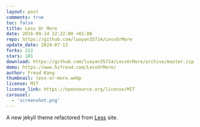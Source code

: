 ```yaml
---
layout: post
comments: true
toc: false
title: Less Or More
date: 2016-09-14 22:22:00 +01:00
repo: https://github.com/luoyan35714/LessOrMore
update_date: 2024-07-13
forks: 212
stars: 181
download: https://github.com/luoyan35714/LessOrMore/archive/master.zip
demo: https://www.hifreud.com/LessOrMore/
author: Freud Kang
thumbnail: less-or-more.webp
license: MIT
license_link: https://opensource.org/license/MIT
carousel:
  - 'screenshot.png'
---
```


A new jekyll theme refactored from [Less](https://lesscss.org/) site.
